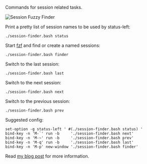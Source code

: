 Commands for session related tasks.

![Session Fuzzy Finder](http://siadat.github.io/assets/tmux/2.png)

Print a pretty list of session names to be used by status-left:

    ./session-finder.bash status

Start [fzf](https://github.com/junegunn/fzf) and find or create a named sessions:

    ./session-finder.bash finder

Switch to the last session:

    ./session-finder.bash last

Switch to the next session:

    ./session-finder.bash next

Switch to the previous session:

    ./session-finder.bash prev


Suggested config:

    set-option -g status-left ' #(./session-finder.bash status) '
    bind-key -n 'M-`' run -b     './session-finder.bash next'
    bind-key -n 'M-~' run -b     './session-finder.bash prev'
    bind-key -n 'M-q' run -b     './session-finder.bash last'
    bind-key -n 'M-p' new-window './session-finder.bash finder'

Read [my blog post](http://siadat.github.io/tmux-session-management/) for more information.
